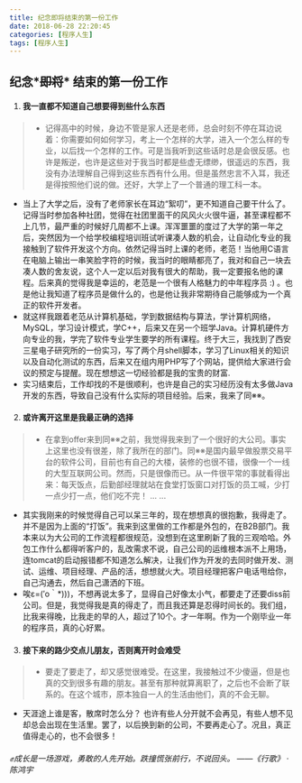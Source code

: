 ```yaml
---
title: 纪念即将结束的第一份工作
date: 2018-06-28 22:20:45
categories: [程序人生]
tags: [程序人生]
---
```


## 纪念*~~即将~~* 结束的第一份工作


1. #### 我一直都不知道自己想要得到些什么东西
  > - 记得高中的时候，身边不管是家人还是老师，总会时刻不停在耳边说着：你需要如何如何学习，考上一个怎样的大学，进入一个怎么样的专业，以后找一个怎样的工作。可是当我听到这些话时总是会很反感。也许是叛逆，也许是这些对于我当时都是些虚无缥缈，很遥远的东西，我没有办法理解自己得到这些东西有什么用。但是虽然忠言不入耳，我还是得按照他们说的做。还好，大学上了一个普通的理工科一本。
  - 当上了大学之后，没有了老师家长在耳边“絮叨”，更不知道自己要干什么了。记得当时参加各种社团，觉得在社团里面干的风风火火很牛逼，甚至课程都不上几节，最严重的时候好几周都不上课。浑浑噩噩的度过了大学的第一年之后，突然因为一个给学校编程培训班试听课凑人数的机会，让自动化专业的我接触到了软件开发这个方向。依然记得当时上课的老师，老范！当他用C语言在电脑上输出一串笑脸字符的时候，我当时的眼睛都亮了，我对和自己一块去凑人数的舍友说，这个人一定以后对我有很大的帮助，我一定要报名他的课程。后来真的觉得我是幸运的，老范是一个很有人格魅力的中年程序员 :) 。也是他让我知道了程序员是做什么的，也是他让我非常期待自己能够成为一个真正的软件开发者。<!--more-->
  - 就这样我跟着老范从计算机基础，学到数据结构与算法，学计算机网络，MySQL，学习设计模式，学C++，后来又在另一个班学Java。计算机硬件方向专业的我，学完了软件专业学生要学的所有课程。终于大三，我找到了西安三星电子研究所的一份实习，写了两个月shell脚本，学习了Linux相关的知识以及自动化测试的东西，后来又在组内用PHP写了个网站，提供给大家进行会议的预定与提醒。现在想想这一切经验都是我的宝贵的财富.
  - 实习结束后，工作却找的不是很顺利，也许是自己的实习经历没有太多做Java开发的东西，导致自己没有什么实际的项目经验。后来，我来了同※※。


2. #### 或许离开这里是我最正确的选择
  > - 在拿到offer来到同※※之前，我觉得我来到了一个很好的大公司。事实上这里也没有很差，除了我所在的部门。同※※是国内最早做股票交易平台的软件公司，目前也有自己的大楼，装修的也很不错，很像一个一线的大型互联网公司。然而，只是很像而已。从一件很平常的事就看得出来：每天饭点，后勤部经理就站在食堂打饭窗口对打饭的员工喊，少打一点少打一点，他们吃不完！ ... ...
  - 其实我刚来的时候觉得自己可以呆三年的，现在想想真的很抱歉，我得走了。并不是因为上面的“打饭”。我来到这里做的工作都是外包的，在B2B部门。我本来以为大公司的工作流程都很规范，没想到在这里刷新了我的三观哈哈。外包工作什么都得听客户的，乱改需求不说，自己公司的运维根本派不上用场，连tomcat的启动报错都不知道怎么解决，让我们作为开发的去同时做开发、测试、运维、项目经理、产品的活，想想就火大。项目经理把客户电话甩给你，自己沟通去，然后自己潇洒的下班。
  - 唉ε=(′ο｀*)))，不想再说太多了，显得自己好像太小气，都要走了还要diss前公司。但是，我觉得我是真的得走了，而且我还算是忍得时间长的。我们组，比我来得晚，比我走的早的人，超过了10个。才一年啊。作为一个刚毕业一年的程序员，真的心好累。



3. #### 接下来的路少交点儿朋友，否则离开时会难受
  > - 要走了要走了，却又感觉很难受。在这里，我接触过不少傻逼，但是也真的交到很多有趣的朋友。甚至有那种就算离职了，之后也不会断了联系的。在这个城市，原本独自一人的生活由他们，真的不会无聊。
  - 天涯途上谁是客，散席时怎么分？ 也许有些人分开就不会再见，有些人想不见却总会出现在生活里。罢了，以后换到新的公司，不要再走心了。况且，真正值得走心的，也不会很多！

###### ✊成长是一场游戏，勇敢的人先开始。跌撞慌张前行，不说回头。  ——《行歌》 · 陈鸿宇

